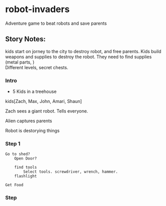 # robot-invaders
Adventure game to beat robots and save parents


## Story Notes:

kids start on jorney to the city to destroy robot, and free parents.
Kids build weapons and supplies to destroy the robot.
They need to find supplies (metal parts, )<br>
Different levels,  secret chests.

### Intro
- 5 Kids in a treehouse
 
 kids[Zach, Max, John, Amari, Shaun]<br>

   Zach sees a giant robot. Tells everyone.

  Alien captures parents<br>

  Robot is destorying things<br>

### Step 1 
    Go to shed? 
        Open Door?

        find tools
            Select tools. screwdriver, wrench, hammer.
        flashlight
  
    Get Food 

### Step 

